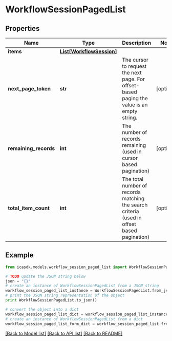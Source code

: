 # WorkflowSessionPagedList


## Properties
Name | Type | Description | Notes
------------ | ------------- | ------------- | -------------
**items** | [**List[WorkflowSession]**](WorkflowSession.md) |  | 
**next_page_token** | **str** | The cursor to request the next page. For offset-based paging the value is an empty string. | [optional] 
**remaining_records** | **int** | The number of records remaining (used in cursor based pagination) | [optional] 
**total_item_count** | **int** | The total number of records matching the search criteria (used in offset based pagination) | [optional] 

## Example

```python
from icasdk.models.workflow_session_paged_list import WorkflowSessionPagedList

# TODO update the JSON string below
json = "{}"
# create an instance of WorkflowSessionPagedList from a JSON string
workflow_session_paged_list_instance = WorkflowSessionPagedList.from_json(json)
# print the JSON string representation of the object
print WorkflowSessionPagedList.to_json()

# convert the object into a dict
workflow_session_paged_list_dict = workflow_session_paged_list_instance.to_dict()
# create an instance of WorkflowSessionPagedList from a dict
workflow_session_paged_list_form_dict = workflow_session_paged_list.from_dict(workflow_session_paged_list_dict)
```
[[Back to Model list]](../README.md#documentation-for-models) [[Back to API list]](../README.md#documentation-for-api-endpoints) [[Back to README]](../README.md)


